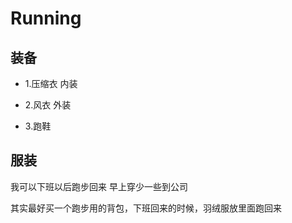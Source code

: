 # Running


## 装备

* 1.压缩衣
	内装

* 2.风衣
	外装

* 3.跑鞋

## 服装

我可以下班以后跑步回来
早上穿少一些到公司

其实最好买一个跑步用的背包，下班回来的时候，羽绒服放里面跑回来


